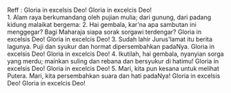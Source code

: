 Reff :
Gloria in excelsis Deo! Gloria in excelcis Deo!
<br>
1.
Alam raya berkumandang oleh pujian mulia;
dari gunung, dari padang kidung malaikat bergema:
2.
Hai gembala, kar'na apa sambutan ini menggegar?
Bagi Maharaja siapa sorak sorgawi terdengar?
Gloria in excelsis Deo! Gloria in excelcis Deo!
3.
Sudah lahir Jurus'lamat itu berita lagunya.
Puji dan syukur dan hormat dipersembahkan padaNya.
Gloria in excelsis Deo! Gloria in excelcis Deo!
4.
Ikutilah, hai gembala, nyanyian sorga yang merdu;
mainkan suling dan rebana dan bersyukur di hatimu!
Gloria in excelsis Deo! Gloria in excelcis Deo!
5.
Mari, kita pun kesana untuk melihat Putera.
Mari, kita persembahkan suara dan hati padaNya!
Gloria in excelsis Deo! Gloria in excelcis Deo!